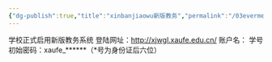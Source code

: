 ```yaml
---
{"dg-publish":true,"title":"xinbanjiaowu新版教务","permalink":"/03evermemo/新版教务 new xaufe/","dgPassFrontmatter":true}
---
```





学校正式启用新版教务系统  登陆网址：http://xjwgl.xaufe.edu.cn/
 账户名： 学号
  初始密码：xaufe_******（*号为身份证后六位）

